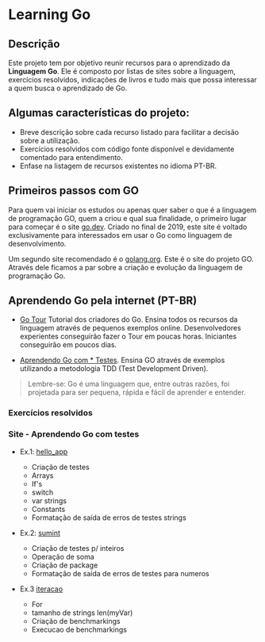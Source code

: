 # Learning Go

## Descrição

Este projeto tem por objetivo reunir recursos para o aprendizado da **Linguagem Go**. Ele é composto por listas de sites sobre a linguagem, exercícios resolvidos, indicações de livros e tudo mais que possa interessar a quem busca o aprendizado de Go.

## Algumas características do projeto:

* Breve descrição sobre cada recurso listado para facilitar a decisão sobre a utilização.
* Exercícios resolvidos com código fonte disponível e devidamente comentado para entendimento.
* Enfase na listagem de recursos existentes no idioma PT-BR.

## Primeiros passos com GO

Para quem vai iniciar os estudos ou apenas  quer saber o que é a linguagem de programação GO, quem a criou e qual sua finalidade, o primeiro lugar para começar é o site [go.dev](https://go.dev). Criado no final de 2019, este site é voltado exclusivamente para interessados em usar o Go como linguagem de desenvolvimento.

Um segundo site recomendado é o [golang.org](https://golang.org). Este é o site do projeto GO.  Através dele ficamos a par sobre a criação e evolução da linguagem de programação Go.

## Aprendendo Go pela internet (PT-BR)

* [Go Tour](https://go-tour-br.appspot.com/welcome/1)
  Tutorial dos criadores do Go. Ensina todos os recursos da linguagem através de pequenos exemplos online. Desenvolvedores experientes conseguirão fazer o Tour em poucas horas. Iniciantes conseguirão em poucos dias.

* [Aprendendo Go com * Testes](https://larien.gitbook.io/aprenda-go-com-testes/primeiros-passos-com-go/ola-mundo#go-doc).
  Ensina GO através de exemplos utilizando a metodologia TDD (Test Development Driven).

>
> Lembre-se: Go é uma linguagem que, entre outras razões, foi projetada para ser pequena, rápida e fácil de aprender e entender.
>

### Exercícios resolvidos

### Site - Aprendendo Go com testes

* Ex.1: [hello_app](./hello_app/)
    * Criação de testes
    * Arrays
    * If's
    * switch
    * var strings
    * Constants
    * Formatação de saída de erros de testes strings

* Ex.2: [sumint](./sumint/)
    * Criação de testes p/ inteiros
    * Operação de soma
    * Criação de package
    * Formatação de saída de erros de testes para numeros

* Ex.3 [iteracao](./iteracao/)
    * For
    * tamanho de strings len(myVar)
    * Criação de benchmarkings
    * Execucao de benchmarkings
